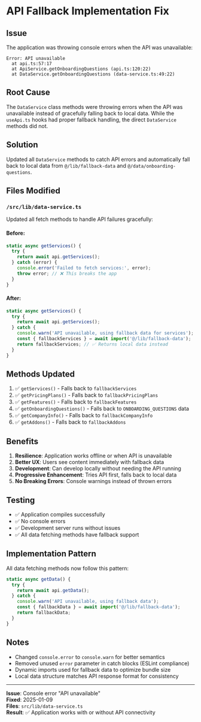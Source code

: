 # API Fallback Implementation Fix

## Issue
The application was throwing console errors when the API was unavailable:
```
Error: API unavailable
  at api.ts:57:17
  at ApiService.getOnboardingQuestions (api.ts:120:22)
  at DataService.getOnboardingQuestions (data-service.ts:49:22)
```

## Root Cause
The `DataService` class methods were throwing errors when the API was unavailable instead of gracefully falling back to local data. While the `useApi.ts` hooks had proper fallback handling, the direct `DataService` methods did not.

## Solution
Updated all `DataService` methods to catch API errors and automatically fall back to local data from `@/lib/fallback-data` and `@/data/onboarding-questions`.

## Files Modified

### `/src/lib/data-service.ts`
Updated all fetch methods to handle API failures gracefully:

#### Before:
```typescript
static async getServices() {
  try {
    return await api.getServices();
  } catch (error) {
    console.error('Failed to fetch services:', error);
    throw error; // ❌ This breaks the app
  }
}
```

#### After:
```typescript
static async getServices() {
  try {
    return await api.getServices();
  } catch {
    console.warn('API unavailable, using fallback data for services');
    const { fallbackServices } = await import('@/lib/fallback-data');
    return fallbackServices; // ✅ Returns local data instead
  }
}
```

## Methods Updated

1. ✅ `getServices()` - Falls back to `fallbackServices`
2. ✅ `getPricingPlans()` - Falls back to `fallbackPricingPlans`
3. ✅ `getFeatures()` - Falls back to `fallbackFeatures`
4. ✅ `getOnboardingQuestions()` - Falls back to `ONBOARDING_QUESTIONS` data
5. ✅ `getCompanyInfo()` - Falls back to `fallbackCompanyInfo`
6. ✅ `getAddons()` - Falls back to `fallbackAddons`

## Benefits

1. **Resilience**: Application works offline or when API is unavailable
2. **Better UX**: Users see content immediately with fallback data
3. **Development**: Can develop locally without needing the API running
4. **Progressive Enhancement**: Tries API first, falls back to local data
5. **No Breaking Errors**: Console warnings instead of thrown errors

## Testing

- ✅ Application compiles successfully
- ✅ No console errors
- ✅ Development server runs without issues
- ✅ All data fetching methods have fallback support

## Implementation Pattern

All data fetching methods now follow this pattern:
```typescript
static async getData() {
  try {
    return await api.getData();
  } catch {
    console.warn('API unavailable, using fallback data');
    const { fallbackData } = await import('@/lib/fallback-data');
    return fallbackData;
  }
}
```

## Notes

- Changed `console.error` to `console.warn` for better semantics
- Removed unused `error` parameter in catch blocks (ESLint compliance)
- Dynamic imports used for fallback data to optimize bundle size
- Local data structure matches API response format for consistency

---

**Issue**: Console error "API unavailable"  
**Fixed**: 2025-01-09  
**Files**: `src/lib/data-service.ts`  
**Result**: ✅ Application works with or without API connectivity
